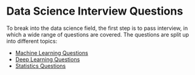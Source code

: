 # Data Science Interview Questions

To break into the data science field, the first step is to pass interview, in which a wide range of questions are covered. 
The questions are split up into different topics:

* [Machine Learning Questions](https://github.com/eugeniaring/data-science-interview-questions/blob/main/Machine-Learning-Questions.md)
* [Deep Learning Questions](https://github.com/eugeniaring/data-science-interview-questions/blob/main/Deep-Learning-Questions.md)
* [Statistics Questions](https://github.com/eugeniaring/data-science-interview-questions/blob/main/Statistics-Questions.md)
